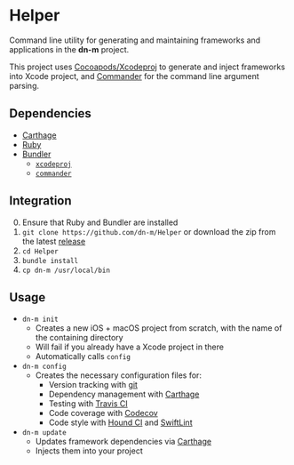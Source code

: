 # Helper

Command line utility for generating and maintaining frameworks and applications in the **dn-m** project.

This project uses [Cocoapods/Xcodeproj](https://github.com/CocoaPods/Xcodeproj) to generate and inject frameworks into Xcode project, and [Commander](https://github.com/commander-rb/commander) for the command line argument parsing.

## Dependencies
- [Carthage](https://github.com/Carthage/Carthage)
- [Ruby](https://www.ruby-lang.org/en/)
- [Bundler](http://bundler.io/)
	- [`xcodeproj`](https://github.com/CocoaPods/Xcodeproj)
	- [`commander`](https://github.com/commander-rb/commander)

## Integration

0. Ensure that Ruby and Bundler are installed
1. `git clone https://github.com/dn-m/Helper` or download the zip from the latest [release](https://github.com/dn-m/Helper/releases)
2. `cd Helper`
3. `bundle install`
4. `cp dn-m /usr/local/bin`

## Usage

- `dn-m init`
	- Creates a new iOS + macOS project from scratch, with the name of the containing directory
	- Will fail if you already have a Xcode project in there
	- Automatically calls `config`
- `dn-m config`
	- Creates the necessary configuration files for:
		- Version tracking with [git](https://git-scm.com/)
		- Dependency management with [Carthage](https://github.com/Carthage/Carthage)
		- Testing with [Travis CI](https://travis-ci.org/)
		- Code coverage with [Codecov](https://codecov.io/)
		- Code style with [Hound CI](https://houndci.com/) and [SwiftLint](https://github.com/realm/SwiftLint)
- `dn-m update`
	- Updates framework dependencies via [Carthage](https://github.com/Carthage/Carthage)
	- Injects them into your project
